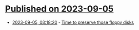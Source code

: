 # [Published on 2023-09-05](index.md)

* [2023-09-05, 03:18:20](https://lobste.rs/s/4jqm4s/time_preserve_those_floppy_disks) - [Time to preserve those floppy disks](https://www.patreon.com/posts/78074244)
